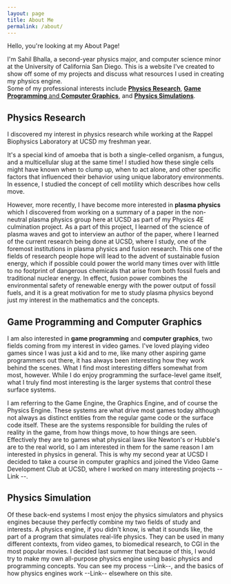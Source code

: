 ```yaml
---
layout: page
title: About Me
permalink: /about/
---
```

Hello, you're looking at my About Page!     
   
I'm Sahil Bhalla, a second-year physics major, and computer science minor at the University of California San Diego. This is a website I've created to show off some of my projects and discuss what resources I used in creating my physics engine.  
Some of my professional interests include [**Physics Research**](#physics-research), [**Game Programming** and **Computer Graphics**](#game-programming-and-computer-graphics), and [**Physics Simulations**](#physics-simulation).

## Physics Research
I discovered my interest in physics research while working at the Rappel Biophysics Laboratory at UCSD my freshman year.    

It's a special kind of amoeba that is both a single-celled organism, a fungus, and a multicellular slug at the same time! I studied how these single cells might have known when to clump up, when to act alone, and other specific factors that influenced their behavior using unique laboratory environments. In essence, I studied the concept of cell motility which describes how cells move. 

However, more recently, I have become more interested in **plasma physics** which I discovered from working on a summary of a paper in the non-neutral plasma physics group here at UCSD as part of my Physics 4E culmination project. As a part of this project, I learned of the science of plasma waves and got to interview an author of the paper, where I learned of the current research being done at UCSD, where I study, one of the foremost institutions in plasma physics and fusion research. This one of the fields of research people hope will lead to the advent of sustainable fusion energy, which if possible could power the world many times over with little to no footprint of dangerous chemicals that arise from both fossil fuels and traditional nuclear energy. In effect, fusion power combines the environmental safety of renewable energy with the power output of fossil fuels, and it is a great motivation for me to study plasma physics beyond just my interest in the mathematics and the concepts. 

## Game Programming and Computer Graphics
I am also interested in **game programming** and **computer graphics**, two fields coming from my interest in video games. I've loved playing video games since I was just a kid and to me, like many other aspiring game programmers out there, it has always been interesting how they work behind the scenes. What I find most interesting differs somewhat from most, however. While I do enjoy programming the surface-level game itself, what I truly find most interesting is the larger systems that control these surface systems.   

I am referring to the Game Engine, the Graphics Engine, and of course the Physics Engine. These systems are what drive most games today although not always as distinct entities from the regular game code or the surface code itself. These are the systems responsible for building the rules of reality in the game, from how things move, to how things are seen. Effectively they are to games what physical laws like Newton's or Hubble's are to the real world, so I am interested in them for the same reason I am interested in physics in general. This is why my second year at UCSD I decided to take a course in computer graphics and joined the Video Game Development Club at UCSD, where I worked on many interesting projects -- Link --.

## Physics Simulation
Of these back-end systems I most enjoy the physics simulators and physics engines because they perfectly combine my two fields of study and interests. A physics engine, if you didn't know, is what it sounds like, the part of a program that simulates real-life physics. They can be used in many different contexts, from video games, to biomedical research, to CGI in the most popular movies. I decided last summer that because of this, I would try to make my own all-purpose physics engine using basic physics and programming concepts. You can see my process  --Link--,  and the basics of how physics engines work --Link-- elsewhere on this site.